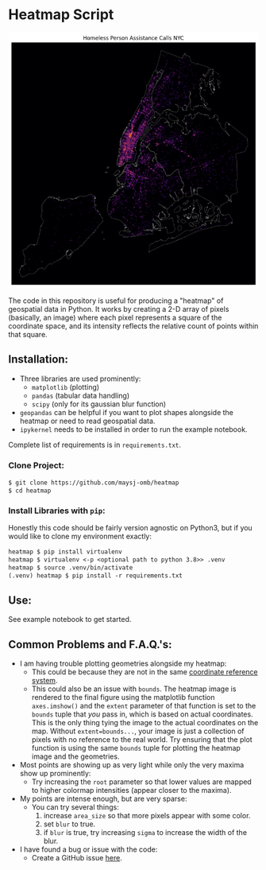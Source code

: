 # Heatmap Script
<img src="./assets/hpa_map.png" width="600" alt="Intensity map of central Manhattan, New York."/>

The code in this repository is useful for producing a "heatmap" of geospatial data in Python.  It works by creating a 2-D array of pixels (basically, an image) where each pixel represents a square of the coordinate space, and its intensity reflects the relative count of points within that square.

## Installation:
- Three libraries are used prominently:
    - `matplotlib` (plotting)
    - `pandas` (tabular data handling)
    - `scipy` (only for its gaussian blur function)
- `geopandas` can be helpful if you want to plot shapes alongside the heatmap or need to read geospatial data.
- `ipykernel` needs to be installed in order to run the example notebook.

Complete list of requirements is in `requirements.txt`.

### Clone Project:
```shell
$ git clone https://github.com/maysj-omb/heatmap
$ cd heatmap
```

### Install Libraries with `pip`:
Honestly this code should be fairly version agnostic on Python3, but if you would like to clone my environment exactly:
```shell
heatmap $ pip install virtualenv
heatmap $ virtualenv <-p <optional path to python 3.8>> .venv
heatmap $ source .venv/bin/activate
(.venv) heatmap $ pip install -r requirements.txt
```

## Use:
See example notebook to get started.

## Common Problems and F.A.Q.'s:
- I am having trouble plotting geometries alongside my heatmap:
    - This could be because they are not in the same [coordinate reference system](https://en.wikipedia.org/wiki/Spatial_reference_system).
    - This could also be an issue with `bounds`.  The heatmap image is rendered to the final figure using the matplotlib function `axes.imshow()` and the `extent` parameter of that function is set to the `bounds` tuple that *you* pass in, which is based on actual coordinates.  This is the only thing tying the image to the actual coordinates on the map. Without `extent=bounds...`, your image is just a collection of pixels with no reference to the real world.  Try ensuring that the plot function is using the same `bounds` tuple for plotting the heatmap image and the geometries.
- Most points are showing up as very light while only the very maxima show up prominently:
    - Try increasing the `root` parameter so that lower values are mapped to higher colormap intensities (appear closer to the maxima).
- My points are intense enough, but are very sparse:
    - You can try several things: 
        1. increase `area_size` so that more pixels appear with some color.
        2. set `blur` to true.
        3. if `blur` is true, try increasing `sigma` to increase the width of the blur.
- I have found a bug or issue with the code:
    - Create a GitHub issue [here](https://github.com/maysj-omb/heatmap/issues).
